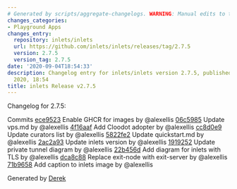 ```yaml
---
# Generated by scripts/aggregate-changelogs. WARNING: Manual edits to this files will be overwritten.
changes_categories:
- Playground Apps
changes_entry:
  repository: inlets/inlets
  url: https://github.com/inlets/inlets/releases/tag/2.7.5
  version: 2.7.5
  version_tag: 2.7.5
date: '2020-09-04T18:54:33'
description: Changelog entry for inlets/inlets version 2.7.5, published on 04 September
  2020, 18:54
title: inlets Release v2.7.5
---
```


Changelog for 2.7.5:

Commits
[ece9523](https://github.com/inlets/inlets/commit/ece9523668311535c0b7ea5262ea27dbddcee2f7) Enable GHCR for images by @alexellis
[06c5985](https://github.com/inlets/inlets/commit/06c59855ec075ea58467bbe37fcfb42ae0b68864) Update vps.md by @alexellis
[4f16aaf](https://github.com/inlets/inlets/commit/4f16aafea16b775f904a442bf7e626ebab41b1db) Add Cloodot adopter by @alexellis
[cc8d0e9](https://github.com/inlets/inlets/commit/cc8d0e905cd37d79575eb7644049dc02520a3884) Update curators list by @alexellis
[5822fe2](https://github.com/inlets/inlets/commit/5822fe2fb3651b5b9279205f23e81ecfa134f39a) Update quickstart.md by @alexellis
[2ac2a93](https://github.com/inlets/inlets/commit/2ac2a93ed3e1055641a508f2e8892371b5e58c1b) Update inlets version by @alexellis
[1919252](https://github.com/inlets/inlets/commit/1919252a1f2a08c6ffef27f644eb9d5094cb90b2) Update private tunnel diagram by @alexellis
[22b456d](https://github.com/inlets/inlets/commit/22b456d858a70ff2ab131e7411851a49cffb844b) Add diagram for inlets with TLS by @alexellis
[dca8c88](https://github.com/inlets/inlets/commit/dca8c8828b66bcb93713da62b196832189aea293) Replace exit-node with exit-server by @alexellis
[71b9658](https://github.com/inlets/inlets/commit/71b9658d3c151994e8cceb6c4d50f1a6ad592163) Add caption to inlets image by @alexellis

Generated by [Derek](https://github.com/alexellis/derek/)


